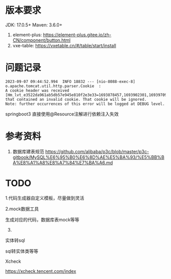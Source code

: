 

# 版本要求
JDK: 17.0.5+
Maven: 3.6.0+

1. element-plus: https://element-plus.gitee.io/zh-CN/component/button.html
2. vxe-table: https://vxetable.cn/#/table/start/install


# 问题记录

```text
2023-09-07 09:44:52.994  INFO 18832 --- [nio-8088-exec-8] o.apache.tomcat.util.http.parser.Cookie  :
A cookie header was received [Hm_lvt_e3522da961ab5db57e945e810f2e3e33=1693878457,1693902301,1693970922,1693993389;]
that contained an invalid cookie. That cookie will be ignored.
Note: further occurrences of this error will be logged at DEBUG level.
```

springboot3 直接使用@Resource注解进行依赖注入失效

# 参考资料

1. 数据库建表规范
https://github.com/alibaba/p3c/blob/master/p3c-gitbook/MySQL%E6%95%B0%E6%8D%AE%E5%BA%93/%E5%BB%BA%E8%A1%A8%E8%A7%84%E7%BA%A6.md







# TODO



1.代码生成器自定义模板，尽量做到灵活



2.mock数据工具

生成对应的代码，数据库表mock等等



3.

实体转sql

sql转实体类等等







Xcheck

https://xcheck.tencent.com/index







